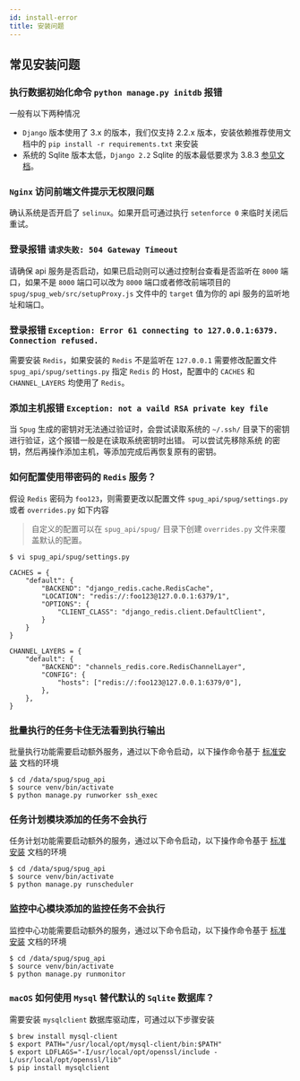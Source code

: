 ```yaml
---
id: install-error
title: 安装问题
---
```


## 常见安装问题

### 执行数据初始化命令 `python manage.py initdb` 报错
一般有以下两种情况
    
- `Django` 版本使用了 3.x 的版本，我们仅支持 2.2.x 版本，安装依赖推荐使用文档中的 `pip install -r requirements.txt` 来安装
- 系统的 Sqlite 版本太低，`Django 2.2` Sqlite 的版本最低要求为 3.8.3 [参见文档](https://docs.djangoproject.com/en/2.2/releases/2.2/)。

### `Nginx` 访问前端文件提示无权限问题
确认系统是否开启了 `selinux`。如果开启可通过执行 `setenforce 0` 来临时关闭后重试。
 
### 登录报错 `请求失败: 504 Gateway Timeout`
请确保 api 服务是否启动，如果已启动则可以通过控制台查看是否监听在 `8000` 端口，如果不是 `8000` 端口可以改为 `8000` 端口或者修改前端项目的
`spug/spug_web/src/setupProxy.js` 文件中的 `target` 值为你的 api 服务的监听地址和端口。

### 登录报错 `Exception: Error 61 connecting to 127.0.0.1:6379. Connection refused.`
需要安装 `Redis`，如果安装的 `Redis` 不是监听在 `127.0.0.1` 需要修改配置文件 `spug_api/spug/settings.py`
指定 `Redis` 的 Host，配置中的 `CACHES` 和 `CHANNEL_LAYERS` 均使用了 `Redis`。

### 添加主机报错 `Exception: not a vaild RSA private key file`
当 `Spug` 生成的密钥对无法通过验证时，会尝试读取系统的 `~/.ssh/` 目录下的密钥进行验证，这个报错一般是在读取系统密钥时出错。 可以尝试先移除系统
的密钥，然后再操作添加主机，等添加完成后再恢复原有的密钥。

### 如何配置使用带密码的 `Redis` 服务？
假设 `Redis` 密码为 `foo123`，则需要更改以配置文件 `spug_api/spug/settings.py` 或者 `overrides.py` 如下内容
> 自定义的配置可以在 `spug_api/spug/` 目录下创建 `overrides.py` 文件来覆盖默认的配置。
```shell script
$ vi spug_api/spug/settings.py

CACHES = {
    "default": {
        "BACKEND": "django_redis.cache.RedisCache",
        "LOCATION": "redis://:foo123@127.0.0.1:6379/1",
        "OPTIONS": {
            "CLIENT_CLASS": "django_redis.client.DefaultClient",
        }
    }
}

CHANNEL_LAYERS = {
    "default": {
        "BACKEND": "channels_redis.core.RedisChannelLayer",
        "CONFIG": {
            "hosts": ["redis://:foo123@127.0.0.1:6379/0"],
        },
    },
}
```

### 批量执行的任务卡住无法看到执行输出
批量执行功能需要启动额外服务，通过以下命令启动，以下操作命令基于 [标准安装](/docs/install) 文档的环境
```shell script
$ cd /data/spug/spug_api
$ source venv/bin/activate
$ python manage.py runworker ssh_exec
```

### 任务计划模块添加的任务不会执行
任务计划功能需要启动额外的服务，通过以下命令启动，以下操作命令基于 [标准安装](/docs/install) 文档的环境
```shell script
$ cd /data/spug/spug_api
$ source venv/bin/activate
$ python manage.py runscheduler
```

### 监控中心模块添加的监控任务不会执行
监控中心功能需要启动额外的服务，通过以下命令启动，以下操作命令基于 [标准安装](/docs/install) 文档的环境
```shell script
$ cd /data/spug/spug_api
$ source venv/bin/activate
$ python manage.py runmonitor
```

### `macOS` 如何使用 `Mysql` 替代默认的 `Sqlite` 数据库？
需要安装 `mysqlclient` 数据库驱动库，可通过以下步骤安装
```shell script
$ brew install mysql-client
$ export PATH="/usr/local/opt/mysql-client/bin:$PATH"
$ export LDFLAGS="-I/usr/local/opt/openssl/include -L/usr/local/opt/openssl/lib"
$ pip install mysqlclient
```
